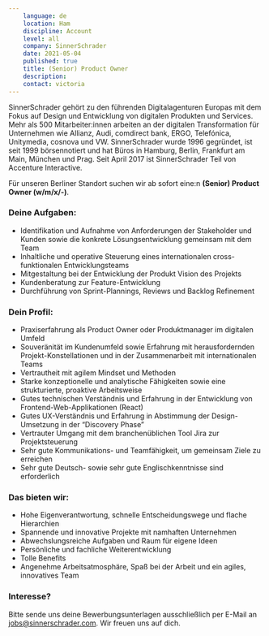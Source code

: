 ```yaml
---
    language: de
    location: Ham
    discipline: Account
    level: all
    company: SinnerSchrader
    date: 2021-05-04
    published: true
    title: (Senior) Product Owner 
    description: 
    contact: victoria
---
```


SinnerSchrader gehört zu den führenden Digitalagenturen Europas mit dem Fokus auf Design und Entwicklung von digitalen Produkten und Services. Mehr als 500 Mitarbeiter:innen arbeiten an der digitalen Transformation für Unternehmen wie Allianz, Audi, comdirect bank, ERGO, Telefónica, Unitymedia, cosnova und VW. SinnerSchrader wurde 1996 gegründet, ist seit 1999 börsennotiert und hat Büros in Hamburg, Berlin, Frankfurt am Main, München und Prag. Seit April 2017 ist SinnerSchrader Teil von Accenture Interactive.

Für unseren Berliner Standort suchen wir ab sofort eine:n **(Senior) Product Owner (w/m/x/-)**.

### Deine Aufgaben:
- Identifikation und Aufnahme von Anforderungen der Stakeholder und Kunden sowie die konkrete Lösungsentwicklung gemeinsam mit dem Team
- Inhaltliche und operative Steuerung eines internationalen cross-funktionalen Entwicklungsteams
- Mitgestaltung bei der Entwicklung der Produkt Vision des Projekts
- Kundenberatung zur Feature-Entwicklung
- Durchführung von Sprint-Plannings, Reviews und Backlog Refinement

### Dein Profil:
- Praxiserfahrung als Product Owner oder Produktmanager im digitalen Umfeld
- Souveränität im Kundenumfeld sowie Erfahrung mit herausfordernden Projekt-Konstellationen und in der Zusammenarbeit mit internationalen Teams
- Vertrautheit mit agilem Mindset und Methoden
- Starke konzeptionelle und analytische Fähigkeiten sowie eine strukturierte, proaktive Arbeitsweise
- Gutes technischen Verständnis und Erfahrung in der Entwicklung von Frontend-Web-Applikationen (React)
- Gutes UX-Verständnis und Erfahrung in Abstimmung der Design-Umsetzung in der “Discovery Phase”
- Vertrauter Umgang mit dem branchenüblichen Tool Jira zur Projektsteuerung
- Sehr gute Kommunikations- und Teamfähigkeit, um gemeinsam Ziele zu erreichen
- Sehr gute Deutsch- sowie sehr gute Englischkenntnisse sind erforderlich

### Das bieten wir:
- Hohe Eigenverantwortung, schnelle Entscheidungswege und flache Hierarchien
- Spannende und innovative Projekte mit namhaften Unternehmen
- Abwechslungsreiche Aufgaben und Raum für eigene Ideen
- Persönliche und fachliche Weiterentwicklung
- Tolle Benefits
- Angenehme Arbeitsatmosphäre, Spaß bei der Arbeit und ein agiles, innovatives Team

### Interesse?
Bitte sende uns deine Bewerbungsunterlagen ausschließlich per E-Mail an <jobs@sinnerschrader.com>. Wir freuen uns auf dich.
